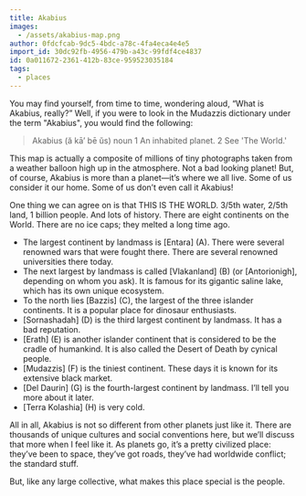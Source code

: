 ```yaml
---
title: Akabius
images:
  - /assets/akabius-map.png
author: 0fdcfcab-9dc5-4bdc-a78c-4fa4eca4e4e5
import_id: 30dc92fb-4956-479b-a43c-99fdf4ce4837
id: 0a011672-2361-412b-83ce-959523035184
tags:
  - places
---
```

You may find yourself, from time to time, wondering aloud, “What is Akabius, really?” Well, if you were to look in the Mudazzis dictionary under the term "Akabius", you would find the following:

> Akabius (ă kā’ bē ŭs) noun
1 An inhabited planet.
2 See 'The World.'

This map is actually a composite of millions of tiny photographs taken from a weather balloon high up in the atmosphere. Not a bad looking planet! But, of course, Akabius is more than a planet—it’s where we all live. Some of us consider it our home. Some of us don’t even call it Akabius!

One thing we can agree on is that THIS IS THE WORLD. 3/5th water, 2/5th land, 1 billion people. And lots of history. There are eight continents on the World. There are no ice caps; they melted a long time ago.

- The largest continent by landmass is [Entara] (A). There were several renowned wars that were fought there. There are several renowned universities there today.
- The next largest by landmass is called [Vlakanland] (B) (or [Antorionigh], depending on whom you ask). It is famous for its gigantic saline lake, which has its own unique ecosystem.
- To the north lies [Bazzis] (C), the largest of the three islander continents. It is a popular place for dinosaur enthusiasts.
- [Sornashadah] (D) is the third largest continent by landmass. It has a bad reputation.
- [Erath] (E) is another islander continent that is considered to be the cradle of humankind. It is also called the Desert of Death by cynical people.
- [Mudazzis] (F) is the tiniest continent. These days it is known for its extensive black market.
- [Del Daurin] (G) is the fourth-largest continent by landmass. I’ll tell you more about it later.
- [Terra Kolashia] (H) is very cold.

All in all, Akabius is not so different from other planets just like it. There are thousands of unique cultures and social conventions here, but we’ll discuss that more when I feel like it. As planets go, it’s a pretty civilized place: they’ve been to space, they’ve got roads, they’ve had worldwide conflict; the standard stuff.

But, like any large collective, what makes this place special is the people.
